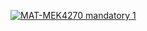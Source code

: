 [![MAT-MEK4270 mandatory 1](https://github.com/SigurdHuse/matmek4270-mandatory1/actions/workflows/main.yml/badge.svg)](https://github.com/SigurdHuse/matmek4270-mandatory1/actions/workflows/main.yml)
